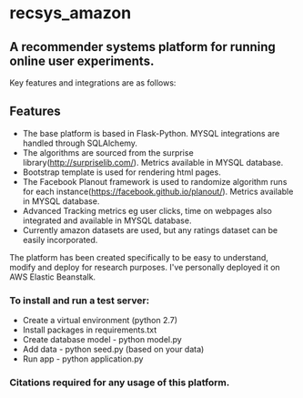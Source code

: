 
# recsys_amazon

## A recommender systems platform for running online user experiments. 

Key features and integrations are as follows:

## Features
* The base platform is based in Flask-Python. MYSQL integrations are handled through SQLAlchemy.
* The algorithms are sourced from the surprise library(http://surpriselib.com/). Metrics available in MYSQL database.
* Bootstrap template is used for rendering html pages.
* The Facebook Planout framework is used to randomize algorithm runs for each instance(https://facebook.github.io/planout/). Metrics     available in MYSQL database.
* Advanced Tracking metrics eg user clicks, time on webpages also integrated and available in MYSQL database.
* Currently amazon datasets are used, but any ratings dataset can be easily incorporated.

The platform has been created specifically to be easy to understand, modify and deploy for research purposes. I've personally deployed it on AWS Elastic Beanstalk.

### To install and run a test server:
* Create a virtual environment (python 2.7)
* Install packages in requirements.txt
* Create database model - python model.py
* Add data - python seed.py (based on your data)
* Run app - python application.py

### Citations required for any usage of this platform.

